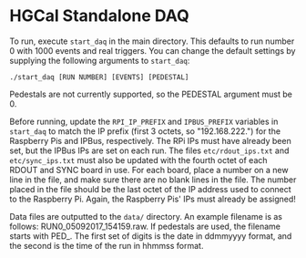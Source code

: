 # HGCal Standalone DAQ

To run, execute `start_daq` in the main directory. This defaults to run number 0 with 1000 events and real triggers. You can change the default settings by supplying the following arguments to `start_daq`:
```
./start_daq [RUN NUMBER] [EVENTS] [PEDESTAL]
```
Pedestals are not currently supported, so the PEDESTAL argument must be 0.

Before running, update the `RPI_IP_PREFIX` and `IPBUS_PREFIX` variables in `start_daq` to match the IP prefix (first 3 octets, so "192.168.222.") for the Raspberry Pis and IPBus, respectively. The RPi IPs must have already been set, but the IPBus IPs are set on each run. The files `etc/rdout_ips.txt` and `etc/sync_ips.txt` must also be updated with the fourth octet of each RDOUT and SYNC board in use. For each board, place a number on a new line in the file, and make sure there are no blank lines in the file. The number placed in the file should be the last octet of the IP address used to connect to the Raspberry Pi. Again, the Raspberry Pis' IPs must already be assigned!

Data files are outputted to the `data/` directory. An example filename is as follows: RUN0_05092017_154159.raw. If pedestals are used, the filename starts with PED_. The first set of digits is the date in ddmmyyyy format, and the second is the time of the run in hhmmss format.
